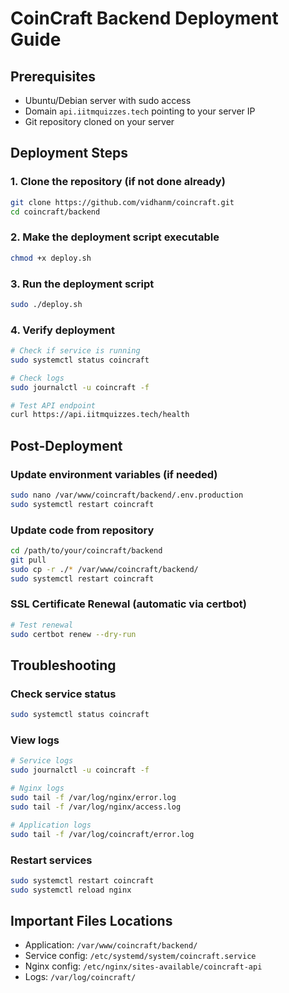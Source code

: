 # CoinCraft Backend Deployment Guide

## Prerequisites
- Ubuntu/Debian server with sudo access
- Domain `api.iitmquizzes.tech` pointing to your server IP
- Git repository cloned on your server

## Deployment Steps

### 1. Clone the repository (if not done already)
```bash
git clone https://github.com/vidhanm/coincraft.git
cd coincraft/backend
```

### 2. Make the deployment script executable
```bash
chmod +x deploy.sh
```

### 3. Run the deployment script
```bash
sudo ./deploy.sh
```

### 4. Verify deployment
```bash
# Check if service is running
sudo systemctl status coincraft

# Check logs
sudo journalctl -u coincraft -f

# Test API endpoint
curl https://api.iitmquizzes.tech/health
```

## Post-Deployment

### Update environment variables (if needed)
```bash
sudo nano /var/www/coincraft/backend/.env.production
sudo systemctl restart coincraft
```

### Update code from repository
```bash
cd /path/to/your/coincraft/backend
git pull
sudo cp -r ./* /var/www/coincraft/backend/
sudo systemctl restart coincraft
```

### SSL Certificate Renewal (automatic via certbot)
```bash
# Test renewal
sudo certbot renew --dry-run
```

## Troubleshooting

### Check service status
```bash
sudo systemctl status coincraft
```

### View logs
```bash
# Service logs
sudo journalctl -u coincraft -f

# Nginx logs
sudo tail -f /var/log/nginx/error.log
sudo tail -f /var/log/nginx/access.log

# Application logs
sudo tail -f /var/log/coincraft/error.log
```

### Restart services
```bash
sudo systemctl restart coincraft
sudo systemctl reload nginx
```

## Important Files Locations
- Application: `/var/www/coincraft/backend/`
- Service config: `/etc/systemd/system/coincraft.service`
- Nginx config: `/etc/nginx/sites-available/coincraft-api`
- Logs: `/var/log/coincraft/`
